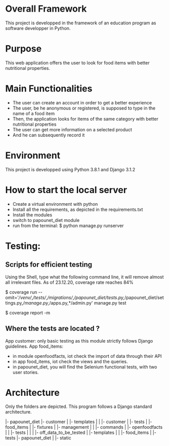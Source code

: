 # Overall Framework
This project is developped in the framework of an education program as software developper in Python.

# Purpose
This web application offers the user to look for food items with better nutritional properties.

# Main Functionalities
- The user can create an account in order to get a better experience
- The user, be he anonymous or registered, is supposed to type in the name of a food item
- Then, the application looks for items of the same category with better nutritional properties
- The user can get more information on a selected product
- And he can subsequently record it

# Environment
This project is developped using Python 3.8.1 and Django 3.1.2

# How to start the local server
- Create a virtual environment with python
- Install all the requirements, as depicted in the requirements.txt
- Install the modules
- switch to papounet_diet module
- run from the terminal: $ python manage.py runserver

# Testing:
## Scripts for efficient testing
Using the Shell, type what the following command line, it will remove almost all irrelevant files.
As of 23.12.20, coverage rate reaches 84%

$ coverage run --omit='*/venv/*,*/tests/*,*/migrations/*,*/papounet_diet/tests.py,*/papounet_diet/settings.py,*/manage.py,*/apps.py,*/admin.py'  manage.py test

$ coverage report -m

## Where the tests are located ?
App customer: only basic testing as this module strictly follows Django guidelines.
App food_items:
- in module openfoodfacts, iot check the import of data through their API
- in app food_items, iot check the views and the queries.
- in papounet_diet, you will find the Selenium functional tests, with two user stories.

# Architecture
Only the folders are depicted.
This program follows a Django standard architecture.

|- papounet_diet
    |-  customer
    |           |-  templates
    |           |            |-  customer
    |           |-  tests
    |
    |-  food_items
    |           |-  fixtures
    |           |-  management
    |           |           |-  commands
    |           |-  openfoodfacts
    |           |           |- tests
    |           |           |       |-  off_data_to_be_tested
    |           |-  templates
    |           |           |-  food_items
    |           |-  tests
    |-  papounet_diet
    |           |- static



